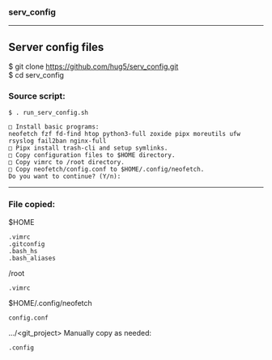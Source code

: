 ### serv_config

----------------------------------------------

## Server config files

$ git clone https://github.com/hug5/serv_config.git  
$ cd serv_config

### Source script: 
```
$ . run_serv_config.sh

□ Install basic programs:
neofetch fzf fd-find htop python3-full zoxide pipx moreutils ufw rsyslog fail2ban nginx-full
□ Pipx install trash-cli and setup symlinks.
□ Copy configuration files to $HOME directory.
□ Copy vimrc to /root directory.
□ Copy neofetch/config.conf to $HOME/.config/neofetch.
Do you want to continue? (Y/n):
```

----------------------------------------------

### File copied:

$HOME
```
.vimrc  
.gitconfig  
.bash_hs  
.bash_aliases  
```
/root
```
.vimrc  
```
$HOME/.config/neofetch
```
config.conf
```
.../<git_project>
Manually copy as needed:
```
.config
```
